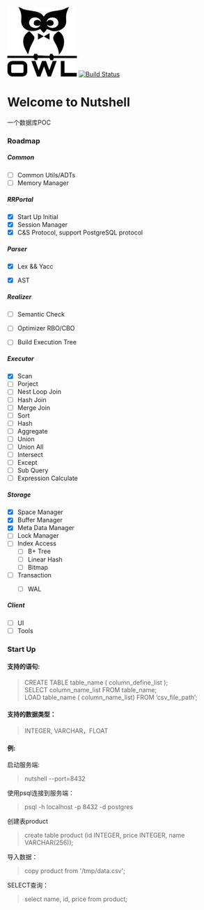 <img src="doc/owl.jpg" height=160></img>
[![Build Status](https://travis-ci.org/rinfo16/nutshell.svg?branch=master)](https://travis-ci.org/rinfo16/nutshell)

# Welcome to Nutshell

一个数据库POC
 
### __Roadmap__
##### __Common__  
- [ ] Common Utils/ADTs
- [ ] Memory Manager

##### __RRPortal__  
- [x] Start Up Initial
- [x] Session Manager
- [x] C&S Protocol, support PostgreSQL protocol

##### __Parser__  
- [x] Lex && Yacc
- [x] AST


##### __Realizer__  
- [ ] Semantic Check
- [ ] Optimizer RBO/CBO
- [ ] Build Execution Tree


##### __Executor__  
- [x] Scan
- [ ] Porject
- [ ] Nest Loop Join
- [ ] Hash Join
- [ ] Merge Join
- [ ] Sort
- [ ] Hash
- [ ] Aggregate
- [ ] Union
- [ ] Union All
- [ ] Intersect
- [ ] Except
- [ ] Sub Query 
- [ ] Expression Calculate

##### __Storage__  
- [x] Space Manager
- [x] Buffer Manager
- [x] Meta Data Manager
- [ ] Lock Manager
- [ ] Index Access
    - [ ] B+ Tree
    - [ ] Linear Hash
    - [ ] Bitmap
- [ ] Transaction
	- [ ] WAL


##### __Client__  
- [ ] UI
- [ ] Tools

### Start Up  
#### 支持的语句:
> CREATE TABLE table_name ( column_define_list );  
> SELECT column_name_list FROM table_name;  
> LOAD table_name ( column_name_list) FROM ‘csv_file_path’;  

#### 支持的数据类型：
> INTEGER, VARCHAR，FLOAT

#### 例:
启动服务端:
> nutshell --port=8432

使用psql连接到服务端：
> psql -h localhost -p 8432 -d postgres

创建表product
> create table product (id INTEGER, price INTEGER, name VARCHAR(256));

导入数据：
> copy product from '/tmp/data.csv';

SELECT查询：
> select name, id, price from product;
